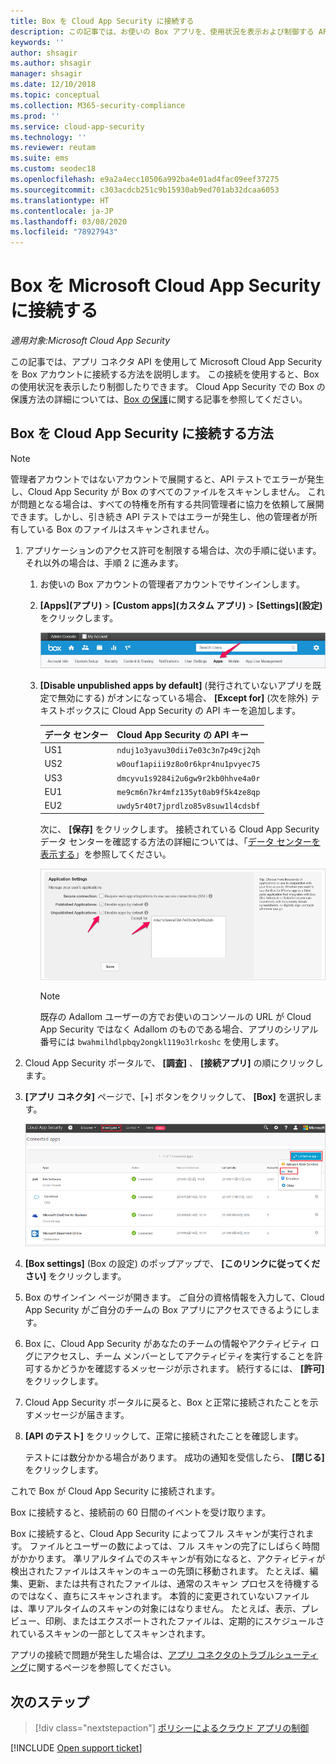 ```yaml
---
title: Box を Cloud App Security に接続する
description: この記事では、お使いの Box アプリを、使用状況を表示および制御する API コネクタを使用して、Cloud App Security に接続する方法について説明します。
keywords: ''
author: shsagir
ms.author: shsagir
manager: shsagir
ms.date: 12/10/2018
ms.topic: conceptual
ms.collection: M365-security-compliance
ms.prod: ''
ms.service: cloud-app-security
ms.technology: ''
ms.reviewer: reutam
ms.suite: ems
ms.custom: seodec18
ms.openlocfilehash: e9a2a4ecc10506a992ba4e01ad4fac09eef37275
ms.sourcegitcommit: c303acdcb251c9b15930ab9ed701ab32dcaa6053
ms.translationtype: HT
ms.contentlocale: ja-JP
ms.lasthandoff: 03/08/2020
ms.locfileid: "78927943"
---
```

# <a name="connect-box-to-microsoft-cloud-app-security"></a>Box を Microsoft Cloud App Security に接続する

*適用対象:Microsoft Cloud App Security*

この記事では、アプリ コネクタ API を使用して Microsoft Cloud App Security を Box アカウントに接続する方法を説明します。 この接続を使用すると、Box の使用状況を表示したり制御したりできます。 Cloud App Security での Box の保護方法の詳細については、[Box の保護](protect-box.md)に関する記事を参照してください。

## <a name="how-to-connect-box-to-cloud-app-security"></a>Box を Cloud App Security に接続する方法

> [!NOTE]
> 管理者アカウントではないアカウントで展開すると、API テストでエラーが発生し、Cloud App Security が Box のすべてのファイルをスキャンしません。 これが問題となる場合は、すべての特権を所有する共同管理者に協力を依頼して展開できます。しかし、引き続き API テストではエラーが発生し、他の管理者が所有している Box のファイルはスキャンされません。

1. アプリケーションのアクセス許可を制限する場合は、次の手順に従います。 それ以外の場合は、手順 2 に進みます。

    1. お使いの Box アカウントの管理者アカウントでサインインします。
    1. **[Apps]\(アプリ\)**  >  **[Custom apps]\(カスタム アプリ\)**  >  **[Settings]\(設定\)** をクリックします。

         ![box アプリ](media/box-apps.png "box アプリ")

    1. **[Disable unpublished apps by default]** \(発行されていないアプリを既定で無効にする\) がオンになっている場合、 **[Except for]** \(次を除外\) テキストボックスに Cloud App Security の API キーを追加します。

         |データ センター|Cloud App Security の API キー|
         |----|----|
         |US1|`nduj1o3yavu30dii7e03c3n7p49cj2qh`|
         |US2|`w0ouf1apiii9z8o0r6kpr4nu1pvyec75`|
         |US3|`dmcyvu1s9284i2u6gw9r2kb0hhve4a0r`|
         |EU1|`me9cm6n7kr4mfz135yt0ab9f5k4ze8qp`|
         |EU2|`uwdy5r40t7jprdlzo85v8suw1l4cdsbf`|

        次に、 **[保存]** をクリックします。 接続されている Cloud App Security データ センターを確認する方法の詳細については、「[データ センターを表示する](network-requirements.md#view-your-data-center)」を参照してください。

        ![box での除外設定](media/box-settings-except-for.png)

        > [!NOTE]
        > 既存の Adallom ユーザーの方でお使いのコンソールの URL が Cloud App Security ではなく Adallom のものである場合、アプリのシリアル番号には `bwahmilhdlpbqy2ongkl119o3lrkoshc` を使用します。

2. Cloud App Security ポータルで、 **[調査]** 、 **[接続アプリ]** の順にクリックします。

3. **[アプリ コネクタ]** ページで、[+] ボタンをクリックして、 **[Box]** を選択します。

    ![box の接続](media/connect-box.png "Box の接続")

4. **[Box settings]** \(Box の設定\) のポップアップで、 **[このリンクに従ってください]** をクリックします。

5. Box のサインイン ページが開きます。 ご自分の資格情報を入力して、Cloud App Security がご自分のチームの Box アプリにアクセスできるようにします。

6. Box に、Cloud App Security があなたのチームの情報やアクティビティ ログにアクセスし、チーム メンバーとしてアクティビティを実行することを許可するかどうかを確認するメッセージが示されます。 続行するには、 **[許可]** をクリックします。

7. Cloud App Security ポータルに戻ると、Box と正常に接続されたことを示すメッセージが届きます。

8. **[API のテスト]** をクリックして、正常に接続されたことを確認します。

    テストには数分かかる場合があります。 成功の通知を受信したら、 **[閉じる]** をクリックします。

これで Box が Cloud App Security に接続されます。

Box に接続すると、接続前の 60 日間のイベントを受け取ります。

Box に接続すると、Cloud App Security によってフル スキャンが実行されます。 ファイルとユーザーの数によっては、フル スキャンの完了にしばらく時間がかかります。 凖リアルタイムでのスキャンが有効になると、アクティビティが検出されたファイルはスキャンのキューの先頭に移動されます。 たとえば、編集、更新、または共有されたファイルは、通常のスキャン プロセスを待機するのではなく、直ちにスキャンされます。 本質的に変更されていないファイルは、準リアルタイムのスキャンの対象にはなりません。 たとえば、表示、プレビュー、印刷、またはエクスポートされたファイルは、定期的にスケジュールされているスキャンの一部としてスキャンされます。

アプリの接続で問題が発生した場合は、[アプリ コネクタのトラブルシューティング](troubleshooting-api-connectors-using-error-messages.md)に関するページを参照してください。

## <a name="next-steps"></a>次のステップ

> [!div class="nextstepaction"]
> [ポリシーによるクラウド アプリの制御](control-cloud-apps-with-policies.md)

[!INCLUDE [Open support ticket](includes/support.md)]
